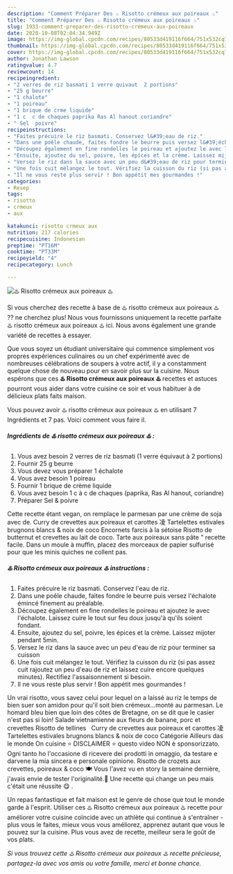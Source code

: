 ```yaml
---
description: "Comment Préparer Des ♨️ Risotto crémeux aux poireaux ♨️"
title: "Comment Préparer Des ♨️ Risotto crémeux aux poireaux ♨️"
slug: 1933-comment-preparer-des-risotto-cremeux-aux-poireaux
date: 2020-10-08T02:04:34.949Z
image: https://img-global.cpcdn.com/recipes/80533d419116f664/751x532cq70/♨️-risotto-cremeux-aux-poireaux-♨️-photo-principale-de-la-recette.jpg
thumbnail: https://img-global.cpcdn.com/recipes/80533d419116f664/751x532cq70/♨️-risotto-cremeux-aux-poireaux-♨️-photo-principale-de-la-recette.jpg
cover: https://img-global.cpcdn.com/recipes/80533d419116f664/751x532cq70/♨️-risotto-cremeux-aux-poireaux-♨️-photo-principale-de-la-recette.jpg
author: Jonathan Lawson
ratingvalue: 4.7
reviewcount: 14
recipeingredient:
- "2 verres de riz basmati 1 verre quivaut  2 portions"
- "25 g beurre"
- "1 chalote"
- "1 poireau"
- "1 brique de crme liquide"
- "1 c  c de chaques paprika Ras Al hanout coriandre"
- " Sel  poivre"
recipeinstructions:
- "Faites précuire le riz basmati. Conservez l&#39;eau de riz."
- "Dans une poêle chaude, faites fondre le beurre puis versez l&#39;échalote émincé finement au préalable."
- "Découpez également en fine rondelles le poireau et ajoutez le avec l&#39;échalote. Laissez cuire le tout sur feu doux jusqu&#39;à qu&#39;ils soient fondant."
- "Ensuite, ajoutez du sel, poivre, les épices et la crème. Laissez mijoter pendant 5min."
- "Versez le riz dans la sauce avec un peu d&#39;eau de riz pour terminer sa cuisson"
- "Une fois cuit mélangez le tout. Vérifiez la cuisson du riz (si pas assez cuit rajoutez un peu d&#39;eau de riz et laissez cuire encore quelques minutes). Rectifiez l&#39;assaisonnement si besoin."
- "Il ne vous reste plus servir ! Bon appétit mes gourmandes !"
categories:
- Resep
tags:
- risotto
- crmeux
- aux

katakunci: risotto crmeux aux 
nutrition: 217 calories
recipecuisine: Indonesian
preptime: "PT16M"
cooktime: "PT33M"
recipeyield: "4"
recipecategory: Lunch

---
```



![♨️ Risotto crémeux aux poireaux ♨️](https://img-global.cpcdn.com/recipes/80533d419116f664/751x532cq70/♨️-risotto-cremeux-aux-poireaux-♨️-photo-principale-de-la-recette.jpg)

Si vous cherchez des recette à base de ♨️ risotto crémeux aux poireaux ♨️ ?? ne cherchez plus! Nous vous fournissons uniquement la recette parfaite ♨️ risotto crémeux aux poireaux ♨️ ici. Nous avons également une grande variété de recettes à essayer.

Que vous soyez un étudiant universitaire qui commence simplement vos propres expériences culinaires ou un chef expérimenté avec de nombreuses célébrations de soupers à votre actif, il y a constamment quelque chose de nouveau pour en savoir plus sur la cuisine. Nous espérons que ces <strong> ♨️ Risotto crémeux aux poireaux ♨️ </strong> recettes et astuces pourront vous aider dans votre cuisine ce soir et vous habituer à de délicieux plats faits maison.

<!--inarticleads1-->

Vous pouvez avoir ♨️ risotto crémeux aux poireaux ♨️ en utilisant 7 Ingrédients et 7 pas. Voici comment vous faire il.

##### Ingrédients de ♨️ risotto crémeux aux poireaux ♨️ :

1. Vous avez besoin 2 verres de riz basmati (1 verre équivaut à 2 portions)
1. Fournir 25 g beurre
1. Vous devez vous préparer 1 échalote
1. Vous avez besoin 1 poireau
1. Fournir 1 brique de crème liquide
1. Vous avez besoin 1 c à c de chaques (paprika, Ras Al hanout, coriandre)
1. Préparer  Sel &amp; poivre


Cette recette étant vegan, on remplaçe le parmesan par une crème de soja avec de. Curry de crevettes aux poireaux et carottes 凌 Tartelettes estivales brugnons blancs &amp; noix de coco Encornets farcis à la sétoise Risotto de butternut et crevettes au lait de coco. Tarte aux poireaux sans pâte &#34; recette facile. Dans un moule à muffin, placez des morceaux de papier sulfurisé pour que les minis quiches ne collent pas. 

<!--inarticleads2-->

##### ♨️ Risotto crémeux aux poireaux ♨️ instructions :

1. Faites précuire le riz basmati. Conservez l&#39;eau de riz.
1. Dans une poêle chaude, faites fondre le beurre puis versez l&#39;échalote émincé finement au préalable.
1. Découpez également en fine rondelles le poireau et ajoutez le avec l&#39;échalote. Laissez cuire le tout sur feu doux jusqu&#39;à qu&#39;ils soient fondant.
1. Ensuite, ajoutez du sel, poivre, les épices et la crème. Laissez mijoter pendant 5min.
1. Versez le riz dans la sauce avec un peu d&#39;eau de riz pour terminer sa cuisson
1. Une fois cuit mélangez le tout. Vérifiez la cuisson du riz (si pas assez cuit rajoutez un peu d&#39;eau de riz et laissez cuire encore quelques minutes). Rectifiez l&#39;assaisonnement si besoin.
1. Il ne vous reste plus servir ! Bon appétit mes gourmandes !


Un vrai risotto, vous savez celui pour lequel on a laissé au riz le temps de bien suer son amidon pour qu&#39;il soit bien crémeux…monté au parmesan. Le homard bleu bien que loin des côtes de Bretagne, on se dit que le casier n&#39;est pas si loin! Salade vietnamienne aux fleurs de banane, porc et crevettes Risotto de tellines ️ ️ Curry de crevettes aux poireaux et carottes 凌 Tartelettes estivales brugnons blancs &amp; noix de coco Catégorie Ailleurs das le monde On cuisine ⭐️ DISCLAIMER ⭐️ questo video NON è sponsorizzato. Ogni tanto ho l&#39;occasione di ricevere dei prodotti in omaggio, da testare e darvene la mia sincera e personale opinione. Risotto de crozets aux crevettes, poireaux &amp; coco 🍽 Vous l&#39;avez vu en story la semaine dernière, j&#39;avais envie de tester l&#39;originalité.👀 Une recette qui change un peu mais c&#39;était une réussite 😋 ️. 

<!--inarticleads1-->

<p>
Un repas fantastique et fait maison est le genre de chose que tout le monde garde à l'esprit. Utiliser ces ♨️ Risotto crémeux aux poireaux ♨️ recette pour améliorer votre cuisine coïncide avec un athlète qui continue à s'entraîner - plus vous le faites, mieux vous vous améliorez, apprenez autant que vous le pouvez sur la cuisine. Plus vous avez de recette, meilleur sera le goût de vos plats.
</p>

<p>
<i>Si vous trouvez cette ♨️ Risotto crémeux aux poireaux ♨️ recette précieuse, partagez-la avec vos amis ou votre famille, merci et bonne chance.</i>
</p>
